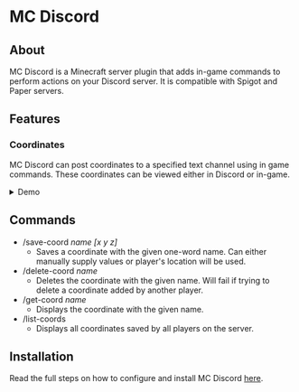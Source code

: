 # MC Discord

## About

MC Discord is a Minecraft server plugin that adds in-game commands to perform actions on your Discord server. It is compatible with Spigot and Paper servers.

## Features

### Coordinates

MC Discord can post coordinates to a specified text channel using in game commands. These coordinates can be viewed either in Discord or in-game.

<details>
<summary>Demo</summary>

![Demo](docs/images/demo.gif)

</details>

## Commands

- /save-coord _name [x y z]_
  - Saves a coordinate with the given one-word name. Can either manually supply values or player's location will be used.
- /delete-coord _name_
  - Deletes the coordinate with the given name. Will fail if trying to delete a coordinate added by another player.
- /get-coord _name_
  - Displays the coordinate with the given name.
- /list-coords
  - Displays all coordinates saved by all players on the server.

## Installation

Read the full steps on how to configure and install MC Discord [here](docs/installation.md).

